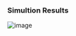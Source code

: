### Simultion Results
![image](https://github.com/user-attachments/assets/02436609-7714-4f33-94c6-b86a3d1c793d)

